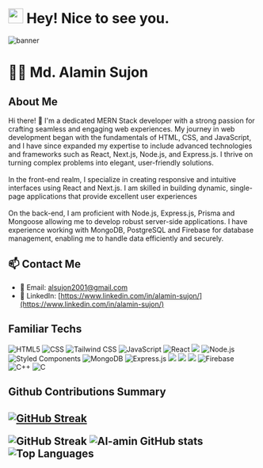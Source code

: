 <h1><img src="https://emojis.slackmojis.com/emojis/images/1531849430/4246/blob-sunglasses.gif?1531849430" width="30"/> Hey! Nice to see you.</h1>

<img alt="banner" src="https://i.ibb.co/09qPK1y/bg.png"/>

# 👨‍💼 Md. Alamin Sujon

<h2>About Me</h2>
<p>Hi there! 👋 I'm a dedicated MERN Stack developer with a strong passion for crafting seamless and engaging web experiences. My journey in web development began with the fundamentals of HTML, CSS, and JavaScript, and I have since expanded my expertise to include advanced technologies and frameworks such as React, Next.js, Node.js, and Express.js. I thrive on turning complex problems into elegant, user-friendly solutions. <br/> <br/>
In the front-end realm, I specialize in creating responsive and intuitive interfaces using React and Next.js. I am skilled in building dynamic, single-page applications that provide excellent user experiences <br/> <br/>
	On the back-end, I am proficient with Node.js, Express.js, Prisma and Mongoose allowing me to develop robust server-side applications. I have experience working with MongoDB, PostgreSQL and Firebase for database management, enabling me to handle data efficiently and securely.
	
</p>

## 📫 Contact Me
- 📧 Email: [alsujon2001@gmail.com](mailto:alsujon2001@gmail.com)
- 🔗 LinkedIn: [https://www.linkedin.com/in/alamin-sujon/](https://www.linkedin.com/in/alamin-sujon/)

<h2>Familiar Techs</h2>
<p>
<img alt="HTML5" src="https://img.shields.io/badge/HTML5-E34F26?style=for-the-badge&logo=html5&logoColor=white" />
<img alt="CSS" src="https://img.shields.io/badge/CSS-1572B6?style=for-the-badge&logo=css3&logoColor=white" />
<img alt="Tailwind CSS" src="https://img.shields.io/badge/tailwindcss-0F172A?style=for-the-badge&logo=tailwindcss&logoColor=white" />
<img alt="JavaScript" src="https://img.shields.io/badge/JavaScript-F7DF1C?style=for-the-badge&logo=javascript&logoColor=black" />
<img alt="React" src="https://img.shields.io/badge/React-45b8d8?style=for-the-badge&logo=react&logoColor=white" />
<img src="https://img.shields.io/badge/Next.js-000000?style=for-the-badge&logo=next.js&logoColor=white" />
<img alt="Node.js" src="https://img.shields.io/badge/Node.js-43853D?style=for-the-badge&logo=nodedotjs&logoColor=white" />
<img alt="Styled Components" src="https://img.shields.io/badge/Styled%20Components-DB7092?style=for-the-badge&logo=styled-components&logoColor=white" />
<img alt="MongoDB" src="https://img.shields.io/badge/MongoDB-13aa52?style=for-the-badge&logo=mongodb&logoColor=white" />
<img alt="Express.js" src="https://img.shields.io/badge/Express.js-000000?style=for-the-badge&logo=express&logoColor=white" />
<img src="https://img.shields.io/badge/Prisma-2D3748?style=for-the-badge&logo=prisma&logoColor=white" />
<img src="https://img.shields.io/badge/PostgreSQL-4169E1?style=for-the-badge&logo=postgresql&logoColor=white" />
<img src="https://img.shields.io/badge/Mongoose-880000?style=for-the-badge&logo=mongoose&logoColor=white" />

<img alt="Firebase" src="https://img.shields.io/badge/Firebase-ffca28?style=for-the-badge&logo=firebase&logoColor=black" />
<img alt="C++" src="https://img.shields.io/badge/C%2B%2B-00599C?style=for-the-badge&logo=c%2B%2B&logoColor=white" />
<img alt="C" src="https://img.shields.io/badge/C-00599C?style=for-the-badge&logo=c&logoColor=white" />
</p>


<h2>Github Contributions Summary<h2/>
<a href="https://git.io/streak-stats"><img src="https://streak-stats.demolab.com?user=Al-amin07&theme=dark" alt="GitHub Streak" /></a>

![GitHub Streak](https://github-readme-streak-stats.herokuapp.com/?user=yourgithubusername&theme=default)
![Al-amin GitHub stats](https://github-readme-stats.vercel.app/api?username=Al-amin07&show_icons=true&theme=radical)
![Top Languages](https://github-readme-stats.vercel.app/api/top-langs/?username=Al-amin07&layout=compact)





